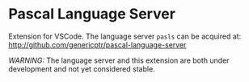 # Pascal Language Server

Extension for VSCode. The language server `pasls` can be acquired at: http://github.com/genericptr/pascal-language-server

*WARNING:* The language server and this extension are both under development and not yet considered stable.